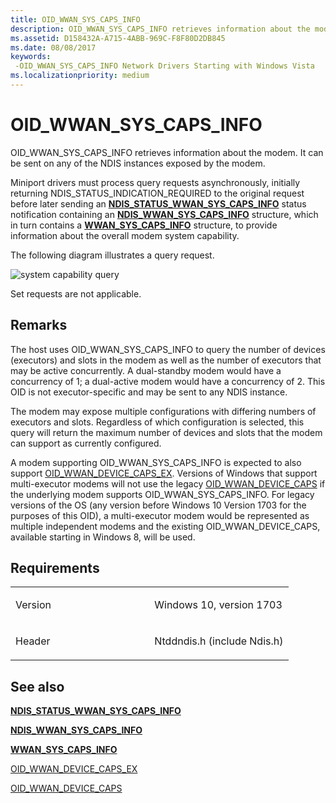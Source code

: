 ```yaml
---
title: OID_WWAN_SYS_CAPS_INFO
description: OID_WWAN_SYS_CAPS_INFO retrieves information about the modem. It can be sent on any of the NDIS instances exposed by the modem.
ms.assetid: D158432A-A715-4ABB-969C-F8F80D2DB845
ms.date: 08/08/2017
keywords: 
 -OID_WWAN_SYS_CAPS_INFO Network Drivers Starting with Windows Vista
ms.localizationpriority: medium
---
```


# OID\_WWAN\_SYS\_CAPS\_INFO


OID\_WWAN\_SYS\_CAPS\_INFO retrieves information about the modem. It can be sent on any of the NDIS instances exposed by the modem.

Miniport drivers must process query requests asynchronously, initially returning NDIS\_STATUS\_INDICATION\_REQUIRED to the original request before later sending an [**NDIS\_STATUS\_WWAN\_SYS\_CAPS\_INFO**](https://docs.microsoft.com/windows-hardware/drivers/network/ndis-status-wwan-sys-caps) status notification containing an [**NDIS\_WWAN\_SYS\_CAPS\_INFO**](https://docs.microsoft.com/windows-hardware/drivers/ddi/ndiswwan/ns-ndiswwan-_ndis_wwan_sys_caps_info) structure, which in turn contains a [**WWAN\_SYS\_CAPS\_INFO**](https://docs.microsoft.com/windows-hardware/drivers/ddi/wwan/ns-wwan-_wwan_sys_caps_info) structure, to provide information about the overall modem system capability.

The following diagram illustrates a query request.

![system capability query](images/multi-SIM_5_systemCapabilityQuery.png)

Set requests are not applicable.

Remarks
-------

The host uses OID\_WWAN\_SYS\_CAPS\_INFO to query the number of devices (executors) and slots in the modem as well as the number of executors that may be active concurrently. A dual-standby modem would have a concurrency of 1; a dual-active modem would have a concurrency of 2. This OID is not executor-specific and may be sent to any NDIS instance.

The modem may expose multiple configurations with differing numbers of executors and slots. Regardless of which configuration is selected, this query will return the maximum number of devices and slots that the modem can support as currently configured.

A modem supporting OID\_WWAN\_SYS\_CAPS\_INFO is expected to also support [OID\_WWAN\_DEVICE\_CAPS\_EX](oid-wwan-device-caps-ex.md). Versions of Windows that support multi-executor modems will not use the legacy [OID\_WWAN\_DEVICE\_CAPS](oid-wwan-device-caps.md) if the underlying modem supports OID\_WWAN\_SYS\_CAPS\_INFO. For legacy versions of the OS (any version before Windows 10 Version 1703 for the purposes of this OID), a multi-executor modem would be represented as multiple independent modems and the existing OID\_WWAN\_DEVICE\_CAPS, available starting in Windows 8, will be used.

Requirements
------------

<table>
<colgroup>
<col width="50%" />
<col width="50%" />
</colgroup>
<tbody>
<tr class="odd">
<td><p>Version</p></td>
<td><p>Windows 10, version 1703</p></td>
</tr>
<tr class="even">
<td><p>Header</p></td>
<td>Ntddndis.h (include Ndis.h)</td>
</tr>
</tbody>
</table>

## See also


[**NDIS\_STATUS\_WWAN\_SYS\_CAPS\_INFO**](https://docs.microsoft.com/windows-hardware/drivers/network/ndis-status-wwan-sys-caps)

[**NDIS\_WWAN\_SYS\_CAPS\_INFO**](https://docs.microsoft.com/windows-hardware/drivers/ddi/ndiswwan/ns-ndiswwan-_ndis_wwan_sys_caps_info)

[**WWAN\_SYS\_CAPS\_INFO**](https://docs.microsoft.com/windows-hardware/drivers/ddi/wwan/ns-wwan-_wwan_sys_caps_info)

[OID\_WWAN\_DEVICE\_CAPS\_EX](oid-wwan-device-caps-ex.md)

[OID\_WWAN\_DEVICE\_CAPS](oid-wwan-device-caps.md)

 

 





